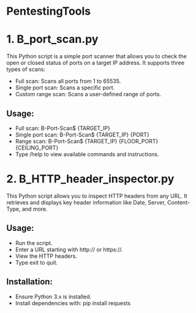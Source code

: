 # PentestingTools

# 1. B_port_scan.py
This Python script is a simple port scanner that allows you to check the open or closed status of ports on a target IP address. It supports three types of scans:

* Full scan: Scans all ports from 1 to 65535.
* Single port scan: Scans a specific port.
* Custom range scan: Scans a user-defined range of ports.
## Usage:
* Full scan: B-Port-Scan$ {TARGET_IP}
* Single port scan: B-Port-Scan$ {TARGET_IP} {PORT}
* Range scan: B-Port-Scan$ {TARGET_IP} {FLOOR_PORT} {CEILING_PORT}
* Type /help to view available commands and instructions.


# 2. B_HTTP_header_inspector.py
This Python script allows you to inspect HTTP headers from any URL. It retrieves and displays key header information like Date, Server, Content-Type, and more.

## Usage:
* Run the script.
* Enter a URL starting with http:// or https://.
* View the HTTP headers.
* Type exit to quit.
## Installation:
* Ensure Python 3.x is installed.
* Install dependencies with:
  pip install requests

